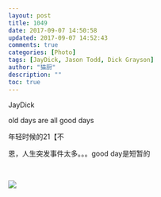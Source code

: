 ```yaml
---
layout: post
title: 1049
date: 2017-09-07 14:50:58
updated: 2017-09-07 14:52:43
comments: true
categories: [Photo]
tags: [JayDick, Jason Todd, Dick Grayson]
author: "猫厨"
description: ""
toc: true
---
```


<p>JayDick</p> 
<p>old days are all good days<br /></p> 
<p>年轻时候的21【不</p> 
<p>恩，人生突发事件太多。。。good day是短暂的</p> 
<p><br /></p>

![](https://nos.netease.com/imglf2/img/cVZNdzJtQk9JV2VVRjVtMUV2T2MyVld5Yy9LV3o1OVFNcXlwUWJwU25kei84S1prNXI4OHJnPT0.jpg)